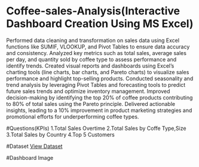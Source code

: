 # Coffee-sales-Analysis(Interactive Dashboard Creation Using MS Excel)
Performed data cleaning and transformation on sales data using Excel functions like SUMIF, VLOOKUP, and Pivot Tables to ensure data accuracy and consistency.
Analyzed key metrics such as total sales, average sales per day, and quantity sold by coffee type to assess performance and identify trends.
Created visual reports and dashboards using Excel’s charting tools (line charts, bar charts, and Pareto charts) to visualize sales performance and highlight top-selling products.
Conducted seasonality and trend analysis by leveraging Pivot Tables and forecasting tools to predict future sales trends and optimize inventory management.
Improved decision-making by identifying the top 20% of coffee products contributing to 80% of total sales using the Pareto principle.
Delivered actionable insights, leading to a 10% improvement in product marketing strategies and promotional efforts for underperforming coffee types.

#Questions(KPIs)
1.Total Sales Overtime
2.Total Sales by Coffe Type,Size
3.Total Sales by Country
4.Top 5 Customers

#Dataset
 <a href="https://github.com/RutikRaut/Coffee-sales-Analysis/blob/main/Coffee_Data.xlsx"> View Dataset </a>

 #Dashboard Image
 
 
 


